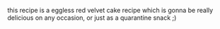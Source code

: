 this recipe is a eggless red velvet cake recipe which is gonna be really delicious on any occasion, or just as a quarantine snack ;)